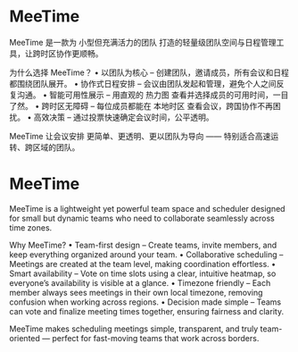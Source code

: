 # MeeTime

MeeTime 是一款为 小型但充满活力的团队 打造的轻量级团队空间与日程管理工具，让跨时区协作更顺畅。

为什么选择 MeeTime？
	•	以团队为核心 – 创建团队，邀请成员，所有会议和日程都围绕团队展开。
	•	协作式日程安排 – 会议由团队发起和管理，避免个人之间反复沟通。
	•	智能可用性展示 – 用直观的 热力图 查看并选择成员的可用时间，一目了然。
	•	跨时区无障碍 – 每位成员都能在 本地时区 查看会议，跨国协作不再困扰。
	•	高效决策 – 通过投票快速确定会议时间，公平透明。

MeeTime 让会议安排 更简单、更透明、更以团队为导向 —— 特别适合高速运转、跨区域的团队。

# MeeTime

MeeTime is a lightweight yet powerful team space and scheduler designed for small but dynamic teams who need to collaborate seamlessly across time zones.

Why MeeTime?
	•	Team-first design – Create teams, invite members, and keep everything organized around your team.
	•	Collaborative scheduling – Meetings are created at the team level, making coordination effortless.
	•	Smart availability – Vote on time slots using a clear, intuitive heatmap, so everyone’s availability is visible at a glance.
	•	Timezone friendly – Each member always sees meetings in their own local timezone, removing confusion when working across regions.
	•	Decision made simple – Teams can vote and finalize meeting times together, ensuring fairness and clarity.

MeeTime makes scheduling meetings simple, transparent, and truly team-oriented — perfect for fast-moving teams that work across borders.